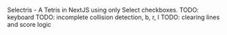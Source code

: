 Selectris - A Tetris in NextJS using only Select checkboxes.
TODO: keyboard
TODO: incomplete collision detection, b, r, l
TODO: clearing lines and score logic

